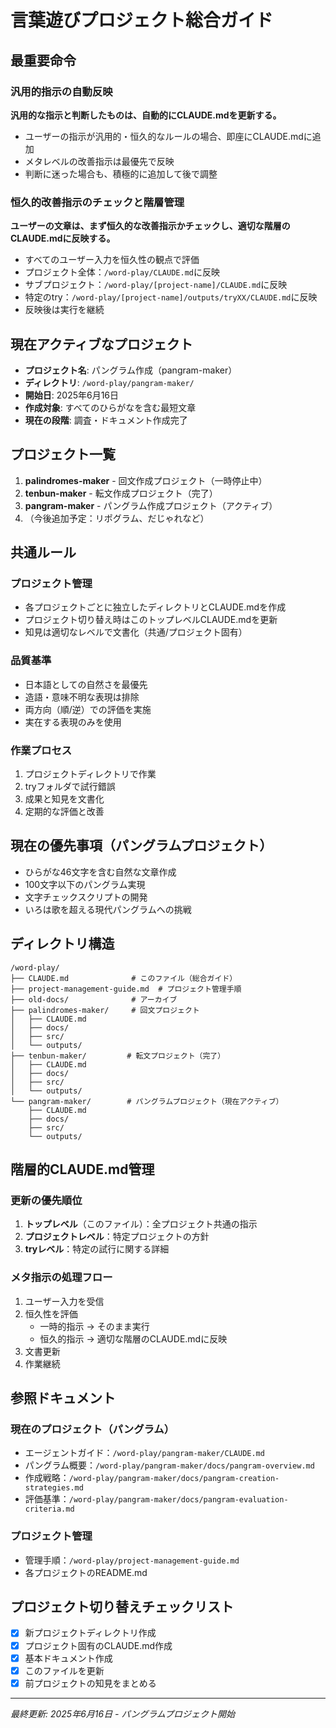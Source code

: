 # 言葉遊びプロジェクト総合ガイド

## 最重要命令

### 汎用的指示の自動反映
**汎用的な指示と判断したものは、自動的にCLAUDE.mdを更新する。**

- ユーザーの指示が汎用的・恒久的なルールの場合、即座にCLAUDE.mdに追加
- メタレベルの改善指示は最優先で反映
- 判断に迷った場合も、積極的に追加して後で調整

### 恒久的改善指示のチェックと階層管理
**ユーザーの文章は、まず恒久的な改善指示かチェックし、適切な階層のCLAUDE.mdに反映する。**

- すべてのユーザー入力を恒久性の観点で評価
- プロジェクト全体：`/word-play/CLAUDE.md`に反映
- サブプロジェクト：`/word-play/[project-name]/CLAUDE.md`に反映
- 特定のtry：`/word-play/[project-name]/outputs/tryXX/CLAUDE.md`に反映
- 反映後は実行を継続

## 現在アクティブなプロジェクト
- **プロジェクト名**: パングラム作成（pangram-maker）
- **ディレクトリ**: `/word-play/pangram-maker/`
- **開始日**: 2025年6月16日
- **作成対象**: すべてのひらがなを含む最短文章
- **現在の段階**: 調査・ドキュメント作成完了

## プロジェクト一覧
1. **palindromes-maker** - 回文作成プロジェクト（一時停止中）
2. **tenbun-maker** - 転文作成プロジェクト（完了）
3. **pangram-maker** - パングラム作成プロジェクト（アクティブ）
4. （今後追加予定：リポグラム、だじゃれなど）

## 共通ルール

### プロジェクト管理
- 各プロジェクトごとに独立したディレクトリとCLAUDE.mdを作成
- プロジェクト切り替え時はこのトップレベルCLAUDE.mdを更新
- 知見は適切なレベルで文書化（共通/プロジェクト固有）

### 品質基準
- 日本語としての自然さを最優先
- 造語・意味不明な表現は排除
- 両方向（順/逆）での評価を実施
- 実在する表現のみを使用

### 作業プロセス
1. プロジェクトディレクトリで作業
2. tryフォルダで試行錯誤
3. 成果と知見を文書化
4. 定期的な評価と改善

## 現在の優先事項（パングラムプロジェクト）
- ひらがな46文字を含む自然な文章作成
- 100文字以下のパングラム実現
- 文字チェックスクリプトの開発
- いろは歌を超える現代パングラムへの挑戦

## ディレクトリ構造
```
/word-play/
├── CLAUDE.md              # このファイル（総合ガイド）
├── project-management-guide.md  # プロジェクト管理手順
├── old-docs/              # アーカイブ
├── palindromes-maker/     # 回文プロジェクト
│   ├── CLAUDE.md
│   ├── docs/
│   ├── src/
│   └── outputs/
├── tenbun-maker/         # 転文プロジェクト（完了）
│   ├── CLAUDE.md
│   ├── docs/
│   ├── src/
│   └── outputs/
└── pangram-maker/        # パングラムプロジェクト（現在アクティブ）
    ├── CLAUDE.md
    ├── docs/
    ├── src/
    └── outputs/
```

## 階層的CLAUDE.md管理

### 更新の優先順位
1. **トップレベル**（このファイル）：全プロジェクト共通の指示
2. **プロジェクトレベル**：特定プロジェクトの方針
3. **tryレベル**：特定の試行に関する詳細

### メタ指示の処理フロー
1. ユーザー入力を受信
2. 恒久性を評価
   - 一時的指示 → そのまま実行
   - 恒久的指示 → 適切な階層のCLAUDE.mdに反映
3. 文書更新
4. 作業継続

## 参照ドキュメント

### 現在のプロジェクト（パングラム）
- エージェントガイド：`/word-play/pangram-maker/CLAUDE.md`
- パングラム概要：`/word-play/pangram-maker/docs/pangram-overview.md`
- 作成戦略：`/word-play/pangram-maker/docs/pangram-creation-strategies.md`
- 評価基準：`/word-play/pangram-maker/docs/pangram-evaluation-criteria.md`

### プロジェクト管理
- 管理手順：`/word-play/project-management-guide.md`
- 各プロジェクトのREADME.md

## プロジェクト切り替えチェックリスト
- [x] 新プロジェクトディレクトリ作成
- [x] プロジェクト固有のCLAUDE.md作成
- [x] 基本ドキュメント作成
- [x] このファイルを更新
- [x] 前プロジェクトの知見をまとめる

---
*最終更新: 2025年6月16日 - パングラムプロジェクト開始*
